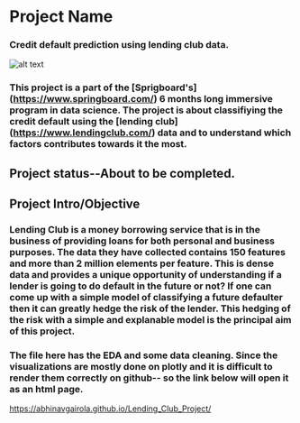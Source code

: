  # Project Name
 ### Credit default prediction using lending club data.
 ![alt text](https://github.com/abhinavgairola/Lending_Club_Project/blob/master/Word_Cloud.png?100*200)
### This project is a part of the [Sprigboard's] (https://www.springboard.com/) 6 months long immersive program in data science. The project is about classifiying the credit default using the [lending club] (https://www.lendingclub.com/) data and to understand which factors contributes towards it the most. 
## Project status--About to be completed.
## Project Intro/Objective
### Lending Club is a money borrowing service that is in the business of providing loans for both personal and business purposes. The data they have collected contains 150 features and more than 2 million elements per feature. This is dense data and provides a unique opportunity of understanding if a lender is going to do default in the future or not? If one can come up with a simple model of classifying a future defaulter then it can greatly hedge the risk of the lender. This hedging of the risk with a simple and explanable model is the principal aim of this project. 
### The file here has the EDA and some data cleaning. Since the visualizations are mostly done on plotly and it is difficult to render them correctly on github-- so the link below will open it as an html page. 
https://abhinavgairola.github.io/Lending_Club_Project/


